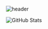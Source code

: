 ![header](https://capsule-render.vercel.app/api?type=wave&color=auto&height=300&section=header&text=Welcome&fontSize=90)

![GitHub Stats](https://github-readme-stats.vercel.app/api?username=wonderfulawsome)

